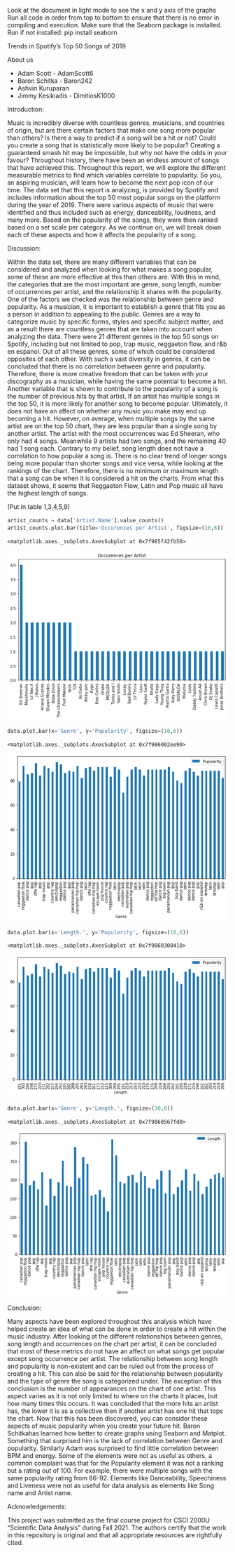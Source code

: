 Look at the document in light mode to see the x and y axis of the graphs 
Run all code in order from top to bottom to ensure that there is no error in compiling and execution. 
Make sure that the Seaborn package is installed. 
Run if not installed: pip install seaborn

Trends in Spotify’s Top 50 Songs of 2019 

About us
- Adam Scott - AdamScott6
- Baron Schitka - Baron242
- Ashvin Kuruparan
- Jimmy Kesikiadis - DimitiosK1000

Introduction:

Music is incredibly diverse with countless genres, musicians, and countries of origin, but are there certain factors that make one song more popular than others? Is there a way to predict if a song will be a hit or not? Could you create a song that is statistically more likely to be popular? Creating a guaranteed smash hit may be impossible, but why not have the odds in your favour? Throughout history, there have been an endless amount of songs that have achieved this. Throughout this report, we will explore the different measurable metrics to find which variables correlate to popularity. So you, an aspiring musician, will learn how to become the next pop icon of our time. The data set that this report is analyzing, is provided by Spotify and includes information about the top 50 most popular songs on the platform during the year of 2019. There were various aspects of music that were identified and thus included such as energy, danceability, loudness, and many more. Based on the popularity of the songs, they were then ranked based on a set scale per category. As we continue on, we will break down each of these aspects and how it affects the popularity of a song. 


Discussion:

Within the data set, there are many different variables that can be considered and analyzed when looking for what makes a song popular, some of these are more effective at this than others are. With this in mind, the categories that are the most important are genre, song length, number of occurrences per artist, and the relationship it shares with the popularity. One of the factors we checked was the relationship between genre and popularity. As a musician, it is important to establish a genre that fits you as a person in addition to appealing to the public. Genres are a way to categorize music by specific forms, styles and specific subject matter, and as a result there are countless genres that are taken into account when analyzing the data. There were 21 different genres in the top 50 songs on Spotify, including but not limited to pop, trap music, reggaeton flow, and r&b en espanol. Out of all these genres, some of which could be considered opposites of each other. With such a vast diversity in genres, it can be concluded that there is no correlation between genre and popularity. Therefore, there is more creative freedom that can be taken with your discography as a musician, while having the same potential to become a hit. Another variable that is shown to contribute to the popularity of a song is the number of previous hits by that artist. If an artist has multiple songs in the top 50, it is more likely for another song to become popular. Ultimately, it does not have an affect on whether any music you make may end up becoming a hit. However, on average, when multiple songs by the same artist are on the top 50 chart, they are less popular than a single song by another artist. The artist with the most occurrences was Ed Sheeran, who only had 4 songs. Meanwhile 9 artists had two songs, and the remaining 40 had 1 song each. Contrary to my belief, song length does not have a correlation to how popular a song is. There is no clear trend of longer songs being more popular than shorter songs and vice versa, while looking at the rankings of the chart. Therefore, there is no minimum or maximum length that a song can be when it is considered a hit on the charts. From what this dataset shows, it seems that Reggaeton Flow, Latin and Pop music all have the highest length of songs.

(Put in table 1,3,4,5,9)


```python
artist_counts = data['Artist.Name'].value_counts()
artist_counts.plot.bar(title='Occurences per Artist', figsize=(10,6))
```




    <matplotlib.axes._subplots.AxesSubplot at 0x7f985f42fb50>




![png](output_1_1.png)



```python
data.plot.bar(x='Genre', y='Popularity', figsize=(10,6))
```




    <matplotlib.axes._subplots.AxesSubplot at 0x7f986002ee90>




![png](output_2_1.png)



```python
data.plot.bar(x='Length.', y='Popularity', figsize=(10,6))
```




    <matplotlib.axes._subplots.AxesSubplot at 0x7f9860308410>




![png](output_3_1.png)



```python
data.plot.bar(x='Genre', y='Length.', figsize=(10,6))
```




    <matplotlib.axes._subplots.AxesSubplot at 0x7f9860567fd0>




![png](output_4_1.png)


Conclusion:

Many aspects have been explored throughout this analysis which have helped create an idea of what can be done in order to create a hit within the music industry. After looking at the different relationships between genres, song length and occurrences on the chart per artist, it can be concluded that most of these metrics do not have an affect on what songs get popular except song occurrence per artist. The relationship between song length and popularity is non-existent and can be ruled out from the process of creating a hit. This can also be said for the relationship between popularity and the type of genre the song is categorized under. The exception of this conclusion is the number of appearances on the chart of one artist. This aspect varies as it is not only limited to where on the charts it places, but how many times this occurs. It was concluded that the more hits an artist has, the lower it is as a collective then if another artist has one hit that tops the chart. Now that this has been discovered, you can consider these aspects of music popularity when you create your future hit. Baron Schitkahas learned how better to create graphs using Seaborn and Matplot. Something that surprised him is the lack of correlation between Genre and popularity. Similarly Adam was surprised to find little correlation between BPM and energy. Some of the elements were not as useful as others, a common complaint was that for the Popularity element it was not a ranking but a rating out of 100. For example, there were multiple songs with the same popularity rating from 86-92. Elements like Danceability, Speechiness and Liveness were not as useful for data analysis as elements like Song name and Artist name.


Acknowledgements:

This project was submitted as the final course project for CSCI 2000U “Scientific Data Analysis” during Fall 2021. The authors certify that the work in this repository is original and that all appropriate resources are rightfully cited.


```python

```
